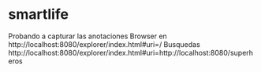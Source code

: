 # smartlife
Probando a capturar las anotaciones
Browser en
http://localhost:8080/explorer/index.html#uri=/
Busquedas
http://localhost:8080/explorer/index.html#uri=http://localhost:8080/superheros